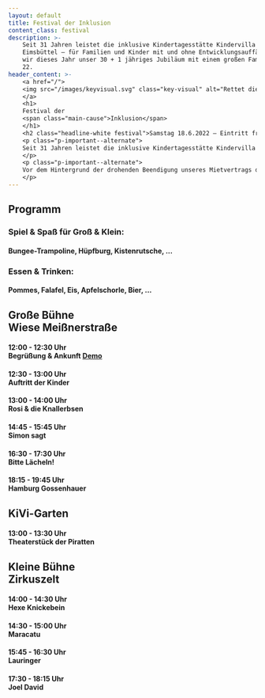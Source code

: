 ```yaml
---
layout: default
title: Festival der Inklusion
content_class: festival
description: >-
    Seit 31 Jahren leistet die inklusive Kindertagesstätte Kindervilla Fruchtallee wertvolle Arbeit im Stadtteil
    Eimsbüttel – für Familien und Kinder mit und ohne Entwicklungsauffälligkeiten. Pandemie-bedingt verschoben feiern
    wir dieses Jahr unser 30 + 1 jähriges Jubiläum mit einem großen Familienfest rund um unsere Kita in der Fruchtallee
    22.
header_content: >-
    <a href="/">
    <img src="/images/keyvisual.svg" class="key-visual" alt="Rettet die KiVi, Dino mit Kindern">
    </a>
    <h1>
    Festival der
    <span class="main-cause">Inklusion</span>
    </h1>
    <h2 class="headline-white festival">Samstag 18.6.2022 – Eintritt frei!</h2>
    <p class="p-important--alternate">
    Seit 31 Jahren leistet die inklusive Kindertagesstätte Kindervilla Fruchtallee wertvolle Arbeit im Stadtteil Eimsbüttel – für Familien und Kinder mit und ohne Entwicklungsauffälligkeiten. Pandemie-bedingt verschoben feiern wir dieses Jahr unser 30 + 1 jähriges Jubiläum mit einem großen Familienfest rund um unsere Kita in der Fruchtallee 22.
    </p>
    <p class="p-important--alternate">
    Vor dem Hintergrund der drohenden Beendigung unseres Mietvertrags durch die evangelische Kirche ist das Fortbestehen unserer Einrichtung derzeit ungewiss. Daher möchten wir mit diesem Festival der Inklusion auch ein deutliches Signal an Öffentlichkeit, Kirche, Politik und Verwaltung senden, dass Inklusion alle angeht und nur dann gelingen kann, wenn alle Akteur*innen an einem Strang ziehen!
    </p>
---
```

<h2 class="programm">Programm</h2>
<h3 class="headline-white">Spiel & Spaß für Groß & Klein:</h3>
<h4 class="headline-black">Bungee-Trampoline, Hüpfburg, Kistenrutsche, ...</h4>
<h3 class="headline-white">Essen & Trinken:</h3>
<h4 class="headline-black">Pommes, Falafel, Eis, Apfelschorle, Bier, ...</h4>
<h2>
Große Bühne
<br/>
Wiese Meißnerstraße
</h2>
<h4>
<span class="headline-black">12:00 - 12:30 Uhr</span>
<br/>
<span class="headline-white">Begrüßung & Ankunft <a href="/protest/2022-06-18-soli-marsch.html">Demo</a></span>
</h4>
<h4>
<span class="headline-black">12:30 - 13:00 Uhr</span>
<br/>
<span class="headline-white">Auftritt der Kinder</span>
</h4>
<h4>
<span class="headline-black">13:00 - 14:00 Uhr</span>
<br/>
<span class="headline-white">Rosi & die Knallerbsen</span>
</h4>
<h4>
<span class="headline-black">14:45 - 15:45 Uhr</span>
<br/>
<span class="headline-white">Simon sagt</span>
</h4>
<h4>
<span class="headline-black">16:30 - 17:30 Uhr</span>
<br/>
<span class="headline-white">Bitte Lächeln!</span>
</h4>
<h4>
<span class="headline-black">18:15 - 19:45 Uhr</span>
<br/>
<span class="headline-white">Hamburg Gossenhauer</span>
</h4>
<h2>KiVi-Garten</h2>
<h4>
<span class="headline-black">13:00 - 13:30 Uhr</span>
<br/>
<span class="headline-white">Theaterstück der Piratten</span>
</h4>
<h2>
Kleine Bühne
<br/>
Zirkuszelt
</h2>
<h4>
<span class="headline-black">14:00 - 14:30 Uhr</span>
<br/>
<span class="headline-white">Hexe Knickebein</span>
</h4>
<h4>
<span class="headline-black">14:30 - 15:00 Uhr</span>
<br/>
<span class="headline-white">Maracatu</span>
</h4>
<h4>
<span class="headline-black">15:45 - 16:30 Uhr</span>
<br/>
<span class="headline-white">Lauringer</span>
</h4>
<h4>
<span class="headline-black">17:30 - 18:15 Uhr</span>
<br/>
<span class="headline-white">Joel David</span>
</h4>
